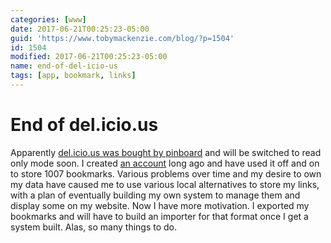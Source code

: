 ```yaml
---
categories: [www]
date: 2017-06-21T00:25:23-05:00
guid: 'https://www.tobymackenzie.com/blog/?p=1504'
id: 1504
modified: 2017-06-21T00:25:23-05:00
name: end-of-del-icio-us
tags: [app, bookmark, links]
---
```


End of del.icio.us
==================

Apparently [del.icio.us was bought by pinboard](https://blog.pinboard.in/2017/06/pinboard_acquires_delicious/) and will be switched to read only mode soon.  I created [an account](https://del.icio.us/cosmicosmo) long ago and have used it off and on to store 1007 bookmarks.<!--more-->  Various problems over time and my desire to own my data have caused me to use various local alternatives to store my links, with a plan of eventually building my own system to manage them and display some on my website.  Now I have more motivation.  I exported my bookmarks and will have to build an importer for that format once I get a system built.  Alas, so many things to do.
